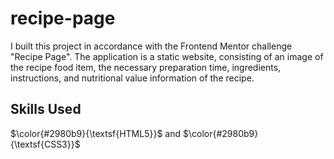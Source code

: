 # recipe-page

I built this project in accordance with the Frontend Mentor challenge "Recipe Page". The application is a static website, consisting of an image of the recipe food item, the necessary preparation time, ingredients, instructions, and nutritional value information of the recipe.

## Skills Used

$\color{#2980b9}{\textsf{HTML5}}$ and $\color{#2980b9}{\textsf{CSS3}}$
